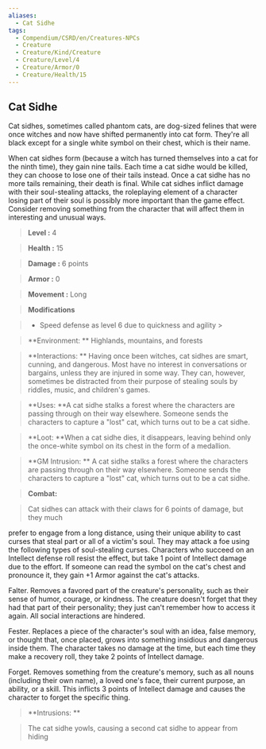 ```yaml
---
aliases:
  - Cat Sidhe
tags:
  - Compendium/CSRD/en/Creatures-NPCs
  - Creature
  - Creature/Kind/Creature
  - Creature/Level/4
  - Creature/Armor/0
  - Creature/Health/15
---
```

  
    
## Cat Sidhe    
Cat sidhes, sometimes called phantom cats, are dog-sized felines that were once witches and now have shifted permanently into cat form. They're all black except for a single white symbol on their chest, which is their name.  
When cat sidhes form (because a witch has turned themselves into a cat for the ninth time), they gain nine tails. Each time a cat sidhe would be killed, they can choose to lose one of their tails instead. Once a cat sidhe has no more tails remaining, their death is final. While cat sidhes inflict damage with their soul-stealing attacks, the roleplaying element of a character losing part of their soul is possibly more important than the game effect. Consider removing something from the character that will affect them in interesting and unusual ways.    
  
    
> **Level :** 4    
> **Health :** 15    
> **Damage :** 6 points    
> **Armor :** 0    
> **Movement :** Long    
> **Modifications**    
>- Speed defense as level 6 due to quickness and agility >  
>    
> **Environment: ** Highlands, mountains, and forests    
> **Interactions: ** Having once been witches, cat sidhes are smart, cunning, and dangerous. Most have no interest in conversations or bargains, unless they are injured in some way. They can, however, sometimes be distracted from their purpose of stealing souls by riddles, music, and children's games.    
> **Uses: **A cat sidhe stalks a forest where the characters are passing through on their way elsewhere. Someone sends the characters to capture a "lost" cat, which turns out to be a cat sidhe.    
> **Loot: **When a cat sidhe dies, it disappears, leaving behind only the once-white symbol on its chest in the form of a medallion.    
> **GM Intrusion: ** A cat sidhe stalks a forest where the characters are passing through on their way elsewhere. Someone sends the characters to capture a "lost" cat, which turns out to be a cat sidhe.    
  
> **Combat:**   
> Cat sidhes can attack with their claws for 6 points of damage, but they much  
prefer to engage from a long distance, using their unique ability to cast curses that steal part or all of a victim's soul. They may attack a foe using the following types of soul-stealing curses. Characters who succeed on an Intellect defense roll resist the effect, but take 1 point of Intellect damage due to the effort. If someone can read the symbol on the cat's chest and pronounce it, they gain +1 Armor against the cat's attacks.   
Falter. Removes a favored part of the creature's personality, such as their sense of humor, courage, or kindness. The creature doesn't forget that they had that part of their personality; they just can't remember how to access it again. All social interactions are hindered.   
Fester. Replaces a piece of the character's soul with an idea, false memory, or thought that, once placed, grows into something insidious and dangerous inside them. The character takes no damage at the time, but each time they make a recovery roll, they take 2 points of Intellect damage.   
Forget. Removes something from the creature's memory, such as all nouns (including their own name), a loved one's face, their current purpose, an ability, or a skill. This inflicts 3 points of Intellect damage and causes the character to forget the specific thing.    
    
  
> **Intrusions: **   
> The cat sidhe yowls, causing a second cat sidhe to appear from hiding    
